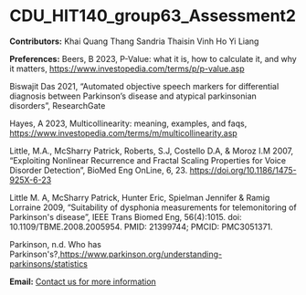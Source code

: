 # CDU_HIT140_group63_Assessment2

**Contributors:**
  Khai Quang Thang
  Sandria Thaisin
  Vinh Ho
  Yi Liang

**Preferences:**
  Beers, B 2023, P-Value: what it is, how to calculate it, and why it matters, https://www.investopedia.com/terms/p/p-value.asp

  Biswajit Das 2021, “Automated objective speech markers for differential diagnosis between Parkinson’s disease and atypical parkinsonian disorders”, ResearchGate

  Hayes, A 2023, Multicollinearity: meaning, examples, and faqs, https://www.investopedia.com/terms/m/multicollinearity.asp

  Little, M.A., McSharry Patrick, Roberts, S.J, Costello D.A, & Moroz I.M 2007, “Exploiting Nonlinear Recurrence and Fractal Scaling Properties for Voice Disorder Detection”, BioMed Eng OnLine, 6, 23. https://doi.org/10.1186/1475-925X-6-23

  Little M. A, McSharry Patrick, Hunter Eric, Spielman Jennifer & Ramig Lorraine 2009, “Suitability of dysphonia measurements for telemonitoring of Parkinson's disease”, IEEE Trans Biomed Eng, 56(4):1015. doi: 10.1109/TBME.2008.2005954. PMID: 21399744; PMCID: PMC3051371.

Parkinson, n.d. Who has Parkinson's?,https://www.parkinson.org/understanding-parkinsons/statistics

**Email:** 
   [Contact us for more information](mailto:phucvinhfnt@gmail.com)


